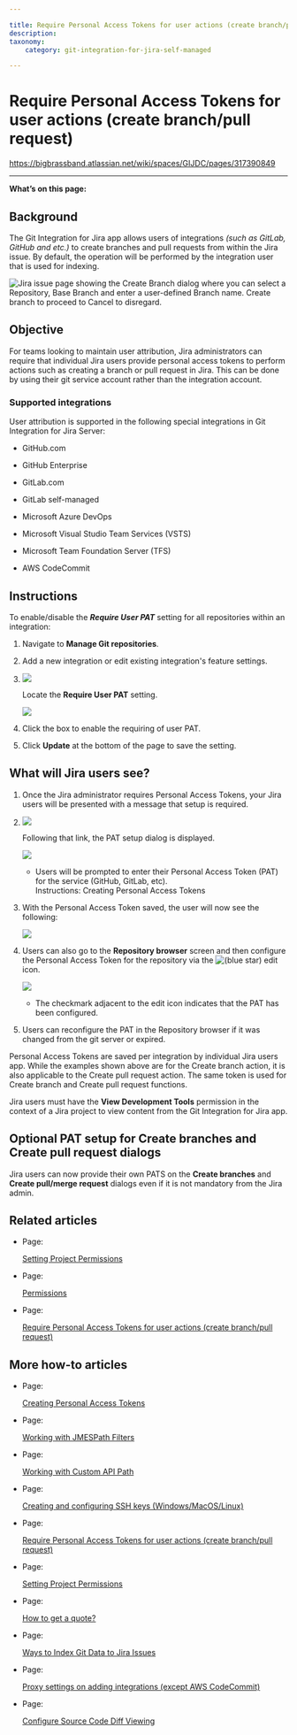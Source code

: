 ```yaml
---

title: Require Personal Access Tokens for user actions (create branch/pull request)
description:
taxonomy:
    category: git-integration-for-jira-self-managed

---
```


# Require Personal Access Tokens for user actions (create branch/pull request)

<https://bigbrassband.atlassian.net/wiki/spaces/GIJDC/pages/317390849>

* * *

**What’s on this page:**

## Background

The Git Integration for Jira app allows users of integrations _(such as GitLab, GitHub and etc.)_ to create branches and pull requests from within the Jira issue. By default, the operation will be performed by the integration user that is used for indexing.

![Jira issue page showing the Create Branch dialog where you can select a Repository, Base Branch and enter a user-defined Branch name. Create branch to proceed to Cancel to disregard.](https://bigbrassband.atlassian.net/wiki/download/thumbnails/317390849/jira-server-create-branch-example-01.png?version=3&modificationDate=1641640872850&cacheVersion=1&api=v2&width=680&height=506)

## Objective

For teams looking to maintain user attribution, Jira administrators can require that individual Jira users provide personal access tokens to perform actions such as creating a branch or pull request in Jira. This can be done by using their git service account rather than the integration account.

### Supported integrations

User attribution is supported in the following special integrations in Git Integration for Jira Server:

*   GitHub.com
    
*   GitHub Enterprise
    
*   GitLab.com
    
*   GitLab self-managed
    
*   Microsoft Azure DevOps
    
*   Microsoft Visual Studio Team Services (VSTS)
    
*   Microsoft Team Foundation Server (TFS)
    
*   AWS CodeCommit
    

## Instructions

To enable/disable the _**Require User PAT**_ setting for all repositories within an integration:

1.  Navigate to **Manage Git repositories**.
    
2.  Add a new integration or edit existing integration's feature settings.
    
3.  ![](https://bigbrassband.atlassian.net/wiki/download/thumbnails/317390849/gitserver-webhook-cfg-edit-features-settings-sel(c).png?version=1&modificationDate=1641640872899&cacheVersion=1&api=v2&width=646&height=438)
    
    Locate the **Require User PAT** setting.
    
    ![](https://bigbrassband.atlassian.net/wiki/download/thumbnails/317390849/gitserver-edit-features-cfg-reqUserPAT-sel(c).png?version=1&modificationDate=1641640872903&cacheVersion=1&api=v2&width=646&height=543)
4.  Click the box to enable the requiring of user PAT.
    
5.  Click **Update** at the bottom of the page to save the setting.
    

## What will Jira users see?

1.  Once the Jira administrator requires Personal Access Tokens, your Jira users will be presented with a message that setup is required.
    
2.  ![](https://bigbrassband.atlassian.net/wiki/download/attachments/317390849/gitserver-create-branch-dlg-start(c).png?version=1&modificationDate=1641641133909&cacheVersion=1&api=v2)
    
    Following that link, the PAT setup dialog is displayed.
    
    ![](https://bigbrassband.atlassian.net/wiki/download/attachments/317390849/gitserver-setup-pat-dlg(c).png?version=1&modificationDate=1641640873034&cacheVersion=1&api=v2)
    *   Users will be prompted to enter their Personal Access Token (PAT) for the service (GitHub, GitLab, etc).  
        Instructions: Creating Personal Access Tokens
        
3.  With the Personal Access Token saved, the user will now see the following:
    
    ![](https://bigbrassband.atlassian.net/wiki/download/attachments/317390849/gitserver-create-branch-dlg-use-pat-sel(c).png?version=1&modificationDate=1641640873038&cacheVersion=1&api=v2)
4.  Users can also go to the **Repository browser** screen and then configure the Personal Access Token for the repository via the ![(blue star)](/wiki/s/-1639011364/6452/8b4898d3c114827e64ec143b4fa79bb76a6cfa5b/_/images/icons/emoticons/star_blue.png) edit icon.
    
    ![](https://bigbrassband.atlassian.net/wiki/download/attachments/317390849/gitserver-repo-browser-PAT-col-sel(c).png?version=1&modificationDate=1641640873041&cacheVersion=1&api=v2)
    *   The checkmark adjacent to the edit icon indicates that the PAT has been configured.
        
5.  Users can reconfigure the PAT in the Repository browser if it was changed from the git server or expired.
    

Personal Access Tokens are saved per integration by individual Jira users app. While the examples shown above are for the Create branch action, it is also applicable to the Create pull request action. The same token is used for Create branch and Create pull request functions.

Jira users must have the **View Development Tools** permission in the context of a Jira project to view content from the Git Integration for Jira app.

## Optional PAT setup for Create branches and Create pull request dialogs

Jira users can now provide their own PATS on the **Create branches** and **Create pull/merge request** dialogs even if it is not mandatory from the Jira admin.

## Related articles

*   Page:
    
    [Setting Project Permissions](/wiki/spaces/GIJDC/pages/509444154/Setting+Project+Permissions)
    
*   Page:
    
    [Permissions](/wiki/spaces/GIJDC/pages/408453129/Permissions)
    
*   Page:
    
    [Require Personal Access Tokens for user actions (create branch/pull request)](/wiki/spaces/GIJDC/pages/317390849)
    

## More how-to articles

*   Page:
    
    [Creating Personal Access Tokens](/wiki/spaces/GIJDC/pages/107380737/Creating+Personal+Access+Tokens)
    
*   Page:
    
    [Working with JMESPath Filters](/wiki/spaces/GIJDC/pages/135430238/Working+with+JMESPath+Filters)
    
*   Page:
    
    [Working with Custom API Path](/wiki/spaces/GIJDC/pages/135331922/Working+with+Custom+API+Path)
    
*   Page:
    
    [Creating and configuring SSH keys (Windows/MacOS/Linux)](/wiki/spaces/GIJDC/pages/183271450)
    
*   Page:
    
    [Require Personal Access Tokens for user actions (create branch/pull request)](/wiki/spaces/GIJDC/pages/317390849)
    
*   Page:
    
    [Setting Project Permissions](/wiki/spaces/GIJDC/pages/509444154/Setting+Project+Permissions)
    
*   Page:
    
    [How to get a quote?](/wiki/spaces/GIJDC/pages/1165721603)
    
*   Page:
    
    [Ways to Index Git Data to Jira Issues](/wiki/spaces/GIJDC/pages/1207828916/Ways+to+Index+Git+Data+to+Jira+Issues)
    
*   Page:
    
    [Proxy settings on adding integrations (except AWS CodeCommit)](/wiki/spaces/GIJDC/pages/1808007195)
    
*   Page:
    
    [Configure Source Code Diff Viewing](/wiki/spaces/GIJDC/pages/2054881287/Configure+Source+Code+Diff+Viewing)